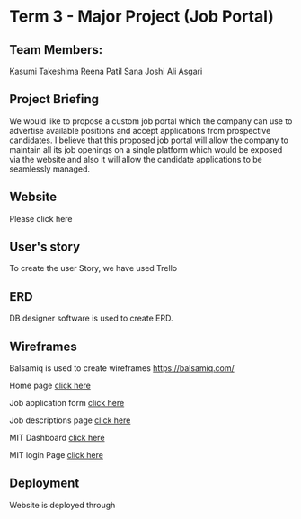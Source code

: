 # Term 3 - Major Project (Job Portal)

## Team Members:
Kasumi Takeshima
Reena Patil
Sana Joshi
Ali Asgari

## Project Briefing
We would like to propose a custom job portal which the company can use to advertise available positions and accept applications from prospective candidates. I believe that this proposed job portal will allow the company to maintain all its job openings on a single platform which would be exposed via the website and also it will allow the candidate applications to be seamlessly managed.

## Website
Please click here



## User's story
To create the user Story, we have used Trello
## ERD
DB designer software is used to create ERD.
## Wireframes
Balsamiq is used to create wireframes https://balsamiq.com/

Home page [click here](https://github.com/mit-finalproject-term3/job-portal/blob/sana/public/Home%20Page.png)

Job application form [click here](https://github.com/mit-finalproject-term3/job-portal/blob/sana/public/job%20application%20form.png)

Job descriptions page [click here](https://github.com/mit-finalproject-term3/job-portal/blob/sana/public/Home%20Page.png)

MIT Dashboard [click here](https://github.com/mit-finalproject-term3/job-portal/blob/sana/public/MIT%20Dashboard.png)

MIT login Page [click here](https://github.com/mit-finalproject-term3/job-portal/blob/sana/public/MIT%20login%20page.png)

## Deployment
Website is deployed through
